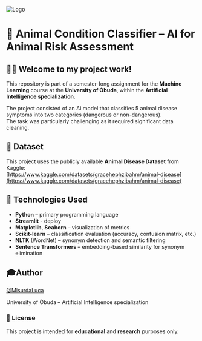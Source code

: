 ![Logo](https://uni-obuda.hu/wp-content/uploads/2021/11/kep3.jpg)
# 🐾 Animal Condition Classifier – AI for Animal Risk Assessment

## 👋🏼 Welcome to my project work!

This repository is part of a semester-long assignment for the **Machine Learning** course at the **University of Óbuda**, within the **Artificial Intelligence specialization**.

The project consisted of an Ai model that classifies 5 animal disease symptoms into two categories (dangerous or non-dangerous).<br>The task was particularly challenging as it required significant data cleaning.

## 📂 Dataset

This project uses the publicly available **Animal Disease Dataset** from Kaggle:  
[https://www.kaggle.com/datasets/gracehephzibahm/animal-disease](https://www.kaggle.com/datasets/gracehephzibahm/animal-disease)

## 🧰 Technologies Used

- **Python** – primary programming language  
- **Streamlit** - deploy
- **Matplotlib**, **Seaborn** – visualization of metrics  
- **Scikit-learn** – classification evaluation (accuracy, confusion matrix, etc.)
- **NLTK** (WordNet) – synonym detection and semantic filtering
- **Sentence Transformers** – embedding-based similarity for synonym elimination

## 🎓Author

[@MisurdaLuca](https://github.com/MisurdaLuca)

University of Óbuda – Artificial Intelligence specialization

### 📃 License
This project is intended for **educational** and **research** purposes only.

